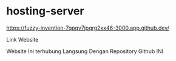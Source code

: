 # hosting-server
https://fuzzy-invention-7qpqv7jpqrg2xx46-3000.app.github.dev/
<link src="https://working-serval-unified.ngrok-free.app/">Link Website</link>

<p classs="lead mt-5">Website Ini terhubung Langsung Dengan Repository Github INI</p>
